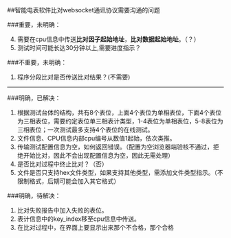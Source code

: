 ##智能电表软件比对websocket通讯协议需要沟通的问题

###重要，未明确：

4.	需要在cpu信息中传送**比对因子起始地址**，**比对数据起始地址**。（？）
5.	测试时间可能长达30分钟以上,需要进度指示？

###不重要，未明确：

1. 	程序分段比对是否传送比对结果？(不需要)

--------
###明确，已解决：

1.	根据测试台体的结构，共有8个表位，上面4个表位为单相表位，下面4个表位为三相表位，需要约定表位单三相表计类型，1-4表位为单相表位，5-8表位为三相表位；一次测试最多支持4个表位的在线测试。
2.	文件信息、CPU信息内部cpu编号从数值1起始，依次类推。
3.	传输测试配置信息为空，如何返回错误。（配置为空浏览器端验核不通过，拒绝开始比对，因此不会出现配置信息为空，因此无需处理）
4. 	是否比对过程中终止比对？（否）
5. 	文件是否只支持hex文件类型，如果支持其他类型，需添加文件类型指示。（不限制格式，后期可能会加入其它格式）

###明确，待解决：

1. 比对失败报告中加入失败的表位。
2. 表计信息中的key_index移至cpu信息中传送。
3. 在比对过程中，在界面上要显示出来那个不合格，那个合格


